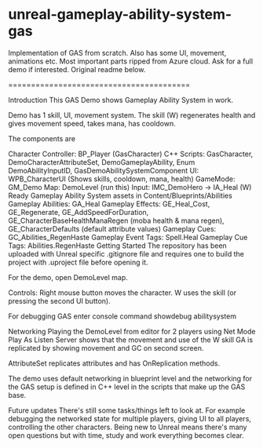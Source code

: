 # unreal-gameplay-ability-system-gas
Implementation of GAS from scratch. Also has some UI, movement, animations etc. Most important parts ripped from Azure cloud. Ask for a full demo if interested. Original readme below.

========================================

Introduction
This GAS Demo shows Gameplay Ability System in work.

Demo has 1 skill, UI, movement system. The skill (W) regenerates health and gives movement speed, takes mana, has cooldown.

The components are

Character Controller: BP_Player (GasCharacter)
C++ Scripts: GasCharacter, DemoCharacterAttributeSet, DemoGameplayAbility, Enum DemoAbilityInputID, GasDemoAbilitySystemComponent
UI: WPB_CharacterUI (Shows skills, cooldown, mana, health)
GameMode: GM_Demo
Map: DemoLevel (run this)
Input: IMC_DemoHero -> IA_Heal (W) Ready Gameplay Ability System assets in Content/Blueprints/Abilities
Gameplay Abilities: GA_Heal
Gameplay Effects: GE_Heal_Cost, GE_Regenerate, GE_AddSpeedForDuration, GE_CharacterBaseHealthManaRegen (moba health & mana regen), GE_CharacterDefaults (default attribute values)
Gameplay Cues: GC_Abilities_RegenHaste
Gameplay Event Tags: Spell.Heal
Gameplay Cue Tags: Abilities.RegenHaste
Getting Started
The repository has been uploaded with Unreal specific .gitignore file and requires one to build the project with .uproject file before opening it.

For the demo, open DemoLevel map.

Controls: Right mouse button moves the character. W uses the skill (or pressing the second UI button).

For debugging GAS enter console command showdebug abilitysystem

Networking
Playing the DemoLevel from editor for 2 players using Net Mode Play As Listen Server shows that the movement and use of the W skill GA is replicated by showing movement and GC on second screen.

AttributeSet replicates attributes and has OnReplication methods.

The demo uses default networking in blueprint level and the networking for the GAS setup is defined in C++ level in the scripts that make up the GAS base.

Future updates
There's still some tasks/things left to look at. For example debugging the networked state for multiple players, giving UI to all players, controlling the other characters. Being new to Unreal means there's many open questions but with time, study and work everything becomes clear.
